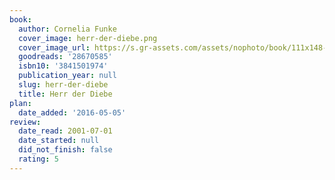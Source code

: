 ```yaml
---
book:
  author: Cornelia Funke
  cover_image: herr-der-diebe.png
  cover_image_url: https://s.gr-assets.com/assets/nophoto/book/111x148-bcc042a9c91a29c1d680899eff700a03.png
  goodreads: '28670585'
  isbn10: '3841501974'
  publication_year: null
  slug: herr-der-diebe
  title: Herr der Diebe
plan:
  date_added: '2016-05-05'
review:
  date_read: 2001-07-01
  date_started: null
  did_not_finish: false
  rating: 5
---
```

